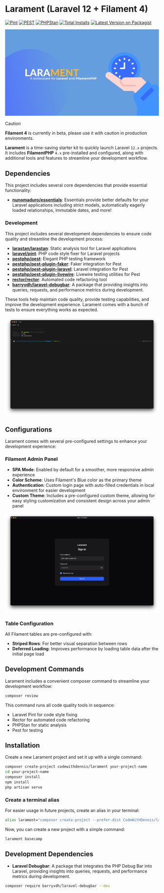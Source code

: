 # Larament (Laravel 12 + Filament 4)


[![Pint](https://github.com/codewithdennis/larament/actions/workflows/pint.yml/badge.svg)](https://packagist.org/packages/codewithdennis/larament)
[![PEST](https://github.com/codewithdennis/larament/actions/workflows/pest.yml/badge.svg)](https://packagist.org/packages/codewithdennis/larament)
[![PHPStan](https://github.com/CodeWithDennis/larament/actions/workflows/phpstan.yml/badge.svg)](https://github.com/CodeWithDennis/larament/actions/workflows/phpstan.yml)
[![Total Installs](https://img.shields.io/packagist/dt/codewithdennis/larament.svg?style=flat-square)](https://packagist.org/packages/codewithdennis/larament)
[![Latest Version on Packagist](https://img.shields.io/packagist/v/codewithdennis/larament.svg?style=flat-square)](https://packagist.org/packages/codewithdennis/larament)

![Larament](https://raw.githubusercontent.com/CodeWithDennis/larament/main/resources/images/larament.png)

> [!CAUTION]
> **Filament 4** is currently in beta, please use it with caution in production environments.

**Larament** is a time-saving starter kit to quickly launch Laravel `12.x` projects. It includes **FilamentPHP** `4.x` pre-installed and configured, along with additional tools and features to streamline your development workflow.


## Dependencies

This project includes several core dependencies that provide essential functionality:

- **[nunomaduro/essentials](https://github.com/nunomaduro/essentials)**: Essentials provide better defaults for your Laravel applications including strict models, automatically eagerly loaded relationships, immutable dates, and more!

### Development

This project includes several development dependencies to ensure code quality and streamline the development process:

- **[larastan/larastan](https://github.com/larastan/larastan)**: Static analysis tool for Laravel applications
- **[laravel/pint](https://laravel.com/docs/12.x/pint)**: PHP code style fixer for Laravel projects
- **[pestphp/pest](pestphp.com/docs/installation)**: Elegant PHP testing framework
- **[pestphp/pest-plugin-faker](https://pestphp.com/docs/plugins)**: Faker integration for Pest
- **[pestphp/pest-plugin-laravel](https://pestphp.com/docs/plugins)**: Laravel integration for Pest
- **[pestphp/pest-plugin-livewire](https://pestphp.com/docs/plugins)**: Livewire testing utilities for Pest
- **[rector/rector](https://github.com/rectorphp/rector)**: Automated code refactoring tool
- **[barryvdh/laravel-debugbar](https://github.com/barryvdh/laravel-debugbar)**: A package that providing insights into queries, requests, and performance metrics during development.

These tools help maintain code quality, provide testing capabilities, and improve the development experience. Larament comes with a bunch of tests to ensure everything works as expected.

![default-tests.png](resources/images/default-tests.png)

## Configurations

Larament comes with several pre-configured settings to enhance your development experience:

### Filament Admin Panel
- **SPA Mode**: Enabled by default for a smoother, more responsive admin experience
- **Color Scheme**: Uses Filament's Blue color as the primary theme
- **Authentication**: Custom login page with auto-filled credentials in local environment for easier development
- **Custom Theme**: Includes a pre-configured custom theme, allowing for easy styling customization and consistent design across your admin panel

![Login](resources/images/login-page.png)
 
### Table Configuration
All Filament tables are pre-configured with:
- **Striped Rows**: For better visual separation between rows
- **Deferred Loading**: Improves performance by loading table data after the initial page load

## Development Commands

Larament includes a convenient composer command to streamline your development workflow:

```bash
composer review
```

This command runs all code quality tools in sequence:
- Laravel Pint for code style fixing
- Rector for automated code refactoring
- PHPStan for static analysis
- Pest for testing

## Installation

Create a new Larament project and set it up with a single command:

```bash
composer create-project codewithdennis/larament your-project-name
cd your-project-name 
composer install
npm install
php artisan serve
```

### Create a terminal alias
For easier usage in future projects, create an alias in your terminal:

```bash
alias larament="composer create-project --prefer-dist CodeWithDennis/larament"
```

Now, you can create a new project with a simple command:

```bash
larament basecamp
```

## Development Dependencies

- **Laravel Debugbar**: A package that integrates the PHP Debug Bar into Laravel, providing insights into queries, requests, and performance metrics during development.

```bash
composer require barryvdh/laravel-debugbar --dev
```
